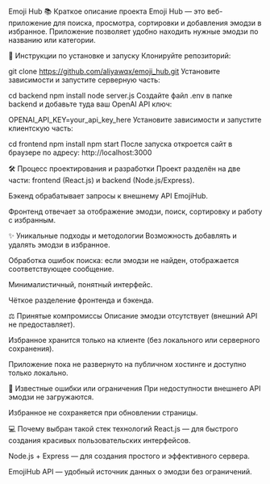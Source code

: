 Emoji Hub
📚 Краткое описание проекта
Emoji Hub — это веб-приложение для поиска, просмотра, сортировки и добавления эмодзи в избранное.
Приложение позволяет удобно находить нужные эмодзи по названию или категории.

🚀 Инструкции по установке и запуску
Клонируйте репозиторий:


git clone https://github.com/aliyawqx/emoji_hub.git
Установите зависимости и запустите серверную часть:


cd backend
npm install
node server.js
Создайте файл .env в папке backend и добавьте туда ваш OpenAI API ключ:


OPENAI_API_KEY=your_api_key_here
Установите зависимости и запустите клиентскую часть:


cd frontend
npm install
npm start
После запуска откроется сайт в браузере по адресу:
http://localhost:3000


🛠️ Процесс проектирования и разработки
Проект разделён на две части: frontend (React.js) и backend (Node.js/Express).

Бэкенд обрабатывает запросы к внешнему API EmojiHub.

Фронтенд отвечает за отображение эмодзи, поиск, сортировку и работу с избранным.

✨ Уникальные подходы и методологии
Возможность добавлять и удалять эмодзи в избранное.

Обработка ошибок поиска: если эмодзи не найден, отображается соответствующее сообщение.

Минималистичный, понятный интерфейс.

Чёткое разделение фронтенда и бэкенда.

⚖️ Принятые компромиссы
Описание эмодзи отсутствует (внешний API не предоставляет).

Избранное хранится только на клиенте (без локального или серверного сохранения).

Приложение пока не развернуто на публичном хостинге и доступно только локально.

🐞 Известные ошибки или ограничения
При недоступности внешнего API эмодзи не загружаются.

Избранное не сохраняется при обновлении страницы.

💻 Почему выбран такой стек технологий
React.js — для быстрого создания красивых пользовательских интерфейсов.

Node.js + Express — для создания простого и эффективного сервера.

EmojiHub API — удобный источник данных о эмодзи без ограничений.

